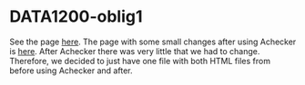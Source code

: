 # DATA1200-oblig1

See the page [here](https://mariusmelas.github.io/DATA1200-oblig1).
The page with some small changes after using Achecker is [here](https://mariusmelas.github.io/DATA1200-oblig1/index-Achecker.html).
After Achecker there was very little that we had to change. Therefore, we decided to just have one file with both HTML files from before using Achecker and after.